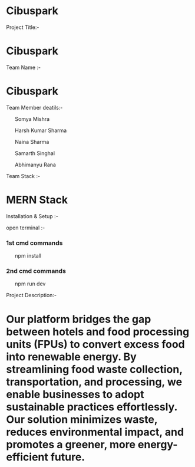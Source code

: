 # Cibuspark
<p>Project Title:-</p> <h1>Cibuspark</h1>
<p>Team Name :-</p> <h1>Cibuspark</h1>
<p>Team Member deatils:-</p> 
<ul>Somya Mishra</ul>
<ul>Harsh Kumar Sharma</ul>
<ul>Naina Sharma </ul>
<ul>Samarth Singhal</ul>
<ul>Abhimanyu Rana</ul>
<p>Team Stack :-</p> <h1>MERN Stack</h1>
<p>Installation & Setup :-</p>
<p>open terminal :- <h3>1st cmd commands</h3> <ul>npm install</ul>
<h3>2nd cmd commands</h3> <ul>npm run dev</ul></p>
<p>Project Description:-</p> <h1>Our platform bridges the gap between hotels and food processing units (FPUs) to convert excess food into renewable energy. By streamlining food waste collection, transportation, and processing, we enable businesses to adopt sustainable practices effortlessly. Our solution minimizes waste, reduces environmental impact, and promotes a greener, more energy-efficient future.</h1>
